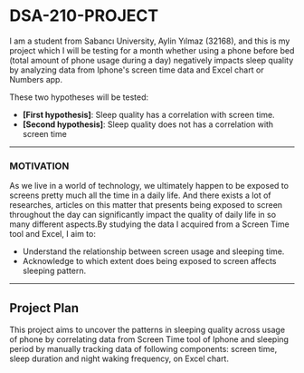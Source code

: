 # DSA-210-PROJECT
I am a student from Sabancı University, Aylin Yılmaz (32168), and this is my project which I will be testing for a month whether using a phone before bed (total amount of phone usage during a day) negatively impacts sleep quality by analyzing data from Iphone's screen time data and Excel chart or Numbers app.

These two hypotheses will be tested:
- **[First hypothesis]**: Sleep quality has a correlation with screen time.
- **[Second hypothesis]**: Sleep quality does not has a correlation with screen time

---


### MOTIVATION
As we live in a world of technology, we ultimately happen to be exposed to screens pretty much all the time in a daily life. And there exists a lot of researches, articles on this matter that presents being exposed to screen throughout the day can significantly impact the quality of daily life in so many different aspects.By studying the data I acquired from a Screen Time tool and Excel, I aim to:
- Understand the relationship between screen usage and sleeping time.
- Acknowledge to which extent does being exposed to screen affects sleeping pattern.

---

## **Project Plan**
This project aims to uncover the patterns in sleeping quality across usage of phone by correlating data from Screen Time tool of Iphone and sleeping period by manually tracking data of following components: screen time, sleep duration and night waking frequency, on Excel chart.
